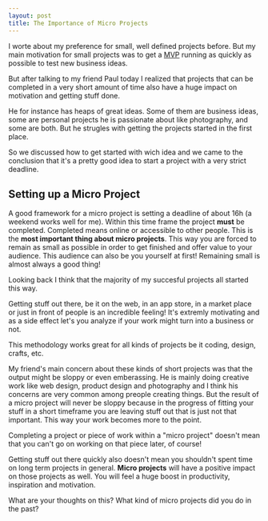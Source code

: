 ```yaml
---
layout: post
title: The Importance of Micro Projects
---
```


I worte about my preference for small, well defined projects before. But my main motivation for small projects was to get a [MVP](http://theleanstartup.com/principles#develop_mvp) running as quickly as possible to test new business ideas.

But after talking to my friend Paul today I realized that projects that can be completed in a very short amount of time also have a huge impact on motivation and getting stuff done.

He for instance has heaps of great ideas. Some of them are business ideas, some are personal projects he is passionate about like photography, and some are both. But he strugles with getting the projects started in the first place.

So we discussed how to get started with wich idea and we came to the conclusion that it's a pretty good idea to start a project with a very strict deadline. 

## Setting up a Micro Project
A good framework for a micro project is setting a deadline of about 16h (a weekend works well for me). Within this time frame the project **must** be completed. Completed means online or accessible to other people. This is the **most important thing about micro projects**. This way you are forced to remain as small as possible in order to get finished and offer value to your audience. This audience can also be you yourself at first! Remaining small is almost always a good thing!

Looking back I think that the majority of my succesful projects all started this way.

Getting stuff out there, be it on the web, in an app store, in a market place or just in front of people is an incredible feeling! It's extremly motivating and as a side effect let's you analyze if your work might turn into a business or not.

This methodology works great for all kinds of projects be it coding, design, crafts, etc.

My friend's main concern about these kinds of short projects was that the output might be sloppy or even emberassing. He is mainly doing creative work like web design, product design and photography and I think his concerns are very common among preople creating things. But the result of a micro project will never be sloppy because in the progress of fitting your stuff in a short timeframe you are leaving stuff out that is just not that important. This way your work becomes more to the point. 

Completing a project or piece of work within a "micro project" doesn't mean that you can't go on working on that piece later, of course! 

Getting stuff out there quickly also doesn't mean you shouldn't spent time on long term projects in general. **Micro projects** will have a positive impact on those projects as well. You will feel a huge boost in productivity, inspiration and motivation.

What are your thoughts on this? What kind of micro projects did you do in the past?
